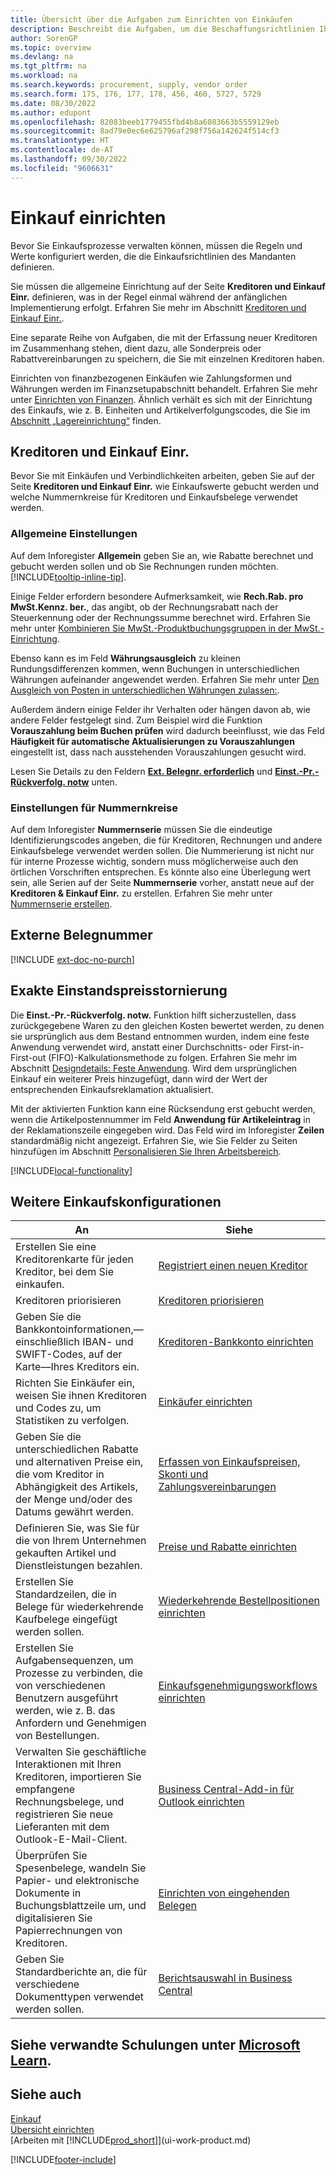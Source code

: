 ```yaml
---
title: Übersicht über die Aufgaben zum Einrichten von Einkäufen
description: Beschreibt die Aufgaben, um die Beschaffungsrichtlinien Ihres Mandanten festzulegen und Ihre Einkaufsprozesse einzurichten.
author: SorenGP
ms.topic: overview
ms.devlang: na
ms.tgt_pltfrm: na
ms.workload: na
ms.search.keywords: procurement, supply, vendor order
ms.search.form: 175, 176, 177, 178, 456, 460, 5727, 5729
ms.date: 08/30/2022
ms.author: edupont
ms.openlocfilehash: 82083beeb1779455fbd4b8a6083663b5559129eb
ms.sourcegitcommit: 8ad79e0ec6e625796af298f756a142624f514cf3
ms.translationtype: HT
ms.contentlocale: de-AT
ms.lasthandoff: 09/30/2022
ms.locfileid: "9606631"
---
```

# <a name="setting-up-purchasing"></a>Einkauf einrichten

Bevor Sie Einkaufsprozesse verwalten können, müssen die Regeln und Werte konfiguriert werden, die die Einkaufsrichtlinien des Mandanten definieren.

Sie müssen die allgemeine Einrichtung auf der Seite **Kreditoren und Einkauf Einr.** definieren, was in der Regel einmal während der anfänglichen Implementierung erfolgt. Erfahren Sie mehr im Abschnitt [Kreditoren und Einkauf Einr.](#purchases-and-payables-setup).

Eine separate Reihe von Aufgaben, die mit der Erfassung neuer Kreditoren im Zusammenhang stehen, dient dazu, alle Sonderpreis oder Rabattvereinbarungen zu speichern, die Sie mit einzelnen Kreditoren haben.

Einrichten von finanzbezogenen Einkäufen wie Zahlungsformen und Währungen werden im Finanzsetupabschnitt behandelt. Erfahren Sie mehr unter [Einrichten von Finanzen](finance-setup-finance.md). Ähnlich verhält es sich mit der Einrichtung des Einkaufs, wie z. B. Einheiten und Artikelverfolgungscodes, die Sie im [Abschnitt „Lagereinrichtung“](inventory-setup-inventory.md) finden.

## <a name="purchases-and-payables-setup"></a>Kreditoren und Einkauf Einr.

Bevor Sie mit Einkäufen und Verbindlichkeiten arbeiten, geben Sie auf der Seite **Kreditoren und Einkauf Einr.** wie Einkaufswerte gebucht werden und welche Nummernkreise für Kreditoren und Einkaufsbelege verwendet werden.

### <a name="general-settings"></a>Allgemeine Einstellungen

Auf dem Inforegister **Allgemein** geben Sie an, wie Rabatte berechnet und gebucht werden sollen und ob Sie Rechnungen runden möchten. [!INCLUDE[tooltip-inline-tip](includes/tooltip-inline-tip_md.md)].

Einige Felder erfordern besondere Aufmerksamkeit, wie **Rech.Rab. pro MwSt.Kennz. ber.**, das angibt, ob der Rechnungsrabatt nach der Steuerkennung oder der Rechnungssumme berechnet wird. Erfahren Sie mehr unter [Kombinieren Sie MwSt.-Produktbuchungsgruppen in der MwSt.-Einrichtung](finance-setup-vat.md#combine-vat-posting-groups-in-vat-posting-setups).

Ebenso kann es im Feld **Währungsausgleich** zu kleinen Rundungsdifferenzen kommen, wenn Buchungen in unterschiedlichen Währungen aufeinander angewendet werden. Erfahren Sie mehr unter [Den Ausgleich von Posten in unterschiedlichen Währungen zulassen:](finance-how-enable-application-ledger-entries-different-currencies.md).

Außerdem ändern einige Felder ihr Verhalten oder hängen davon ab, wie andere Felder festgelegt sind. Zum Beispiel wird die Funktion **Vorauszahlung beim Buchen prüfen** wird dadurch beeinflusst, wie das Feld **Häufigkeit für automatische Aktualisierungen zu Vorauszahlungen** eingestellt ist, dass nach ausstehenden Vorauszahlungen gesucht wird.

Lesen Sie Details zu den Feldern [**Ext. Belegnr. erforderlich**](#external-document-number) und [**Einst.-Pr.-Rückverfolg. notw**](#exact-cost-reversing) unten.

### <a name="number-series-settings"></a>Einstellungen für Nummernkreise

Auf dem Inforegister **Nummernserie** müssen Sie die eindeutige Identifizierungscodes angeben, die für Kreditoren, Rechnungen und andere Einkaufsbelege verwendet werden sollen. Die Nummerierung ist nicht nur für interne Prozesse wichtig, sondern muss möglicherweise auch den örtlichen Vorschriften entsprechen. Es könnte also eine Überlegung wert sein, alle Serien auf der Seite **Nummernserie** vorher, anstatt neue auf der **Kreditoren & Einkauf Einr.** zu erstellen. Erfahren Sie mehr unter [Nummernserie erstellen](ui-create-number-series.md).

## <a name="external-document-number"></a>Externe Belegnummer

[!INCLUDE [ext-doc-no-purch](includes/ext-doc-no-purch.md)]

## <a name="exact-cost-reversing"></a>Exakte Einstandspreisstornierung

Die **Einst.-Pr.-Rückverfolg. notw.** Funktion hilft sicherzustellen, dass zurückgegebene Waren zu den gleichen Kosten bewertet werden, zu denen sie ursprünglich aus dem Bestand entnommen wurden, indem eine feste Anwendung verwendet wird, anstatt einer Durchschnitts- oder First-in-First-out (FIFO)-Kalkulationsmethode zu folgen. Erfahren Sie mehr im Abschnitt [Designdetails: Feste Anwendung](design-details-item-application.md#fixed-application). Wird dem ursprünglichen Einkauf ein weiterer Preis hinzugefügt, dann wird der Wert der entsprechenden Einkaufsreklamation aktualisiert.

Mit der aktivierten Funktion kann eine Rücksendung erst gebucht werden, wenn die Artikelpostennummer im Feld **Anwendung für Artikeleintrag** in der Reklamationszeile eingegeben wird. Das Feld wird im Inforegister **Zeilen** standardmäßig nicht angezeigt. Erfahren Sie, wie Sie Felder zu Seiten hinzufügen im Abschnitt [Personalisieren Sie Ihren Arbeitsbereich](ui-personalization-user.md#to-start-personalizing-a-page-through-the-personalizing-banner).

[!INCLUDE[local-functionality](includes/local-functionality.md)]

## <a name="more-purchasing-setups"></a>Weitere Einkaufskonfigurationen

| An | Siehe |
| --- | --- |
| Erstellen Sie eine Kreditorenkarte für jeden Kreditor, bei dem Sie einkaufen. |[Registriert einen neuen Kreditor](purchasing-how-register-new-vendors.md) |
| Kreditoren priorisieren |[Kreditoren priorisieren](purchasing-how-prioritize-vendors.md) |
| Geben Sie die Bankkontoinformationen,&mdash;einschließlich IBAN- und SWIFT-Codes, auf der Karte&mdash;Ihres Kreditors ein. | [Kreditoren-Bankkonto einrichten](purchasing-how-set-up-vendors-bank-accounts.md) |
| Richten Sie Einkäufer ein, weisen Sie ihnen Kreditoren und Codes zu, um Statistiken zu verfolgen. |[Einkäufer einrichten](purchasing-how-setup-purchasers.md) |
| Geben Sie die unterschiedlichen Rabatte und alternativen Preise ein, die vom Kreditor in Abhängigkeit des Artikels, der Menge und/oder des Datums gewährt werden. |[Erfassen von Einkaufspreisen, Skonti und Zahlungsvereinbarungen](purchasing-how-record-purchase-price-discount-payment-agreements.md) |
| Definieren Sie, was Sie für die von Ihrem Unternehmen gekauften Artikel und Dienstleistungen bezahlen.  | [Preise und Rabatte einrichten](across-prices-and-discounts.md) |
| Erstellen Sie Standardzeilen, die in Belege für wiederkehrende Kaufbelege eingefügt werden sollen. | [Wiederkehrende Bestellpositionen einrichten](purchasing-how-work-recurring-purchase-lines.md) |
| Erstellen Sie Aufgabensequenzen, um Prozesse zu verbinden, die von verschiedenen Benutzern ausgeführt werden, wie z. B. das Anfordern und Genehmigen von Bestellungen. | [Einkaufsgenehmigungsworkflows einrichten](across-set-up-workflows.md) |
| Verwalten Sie geschäftliche Interaktionen mit Ihren Kreditoren, importieren Sie empfangene Rechnungsbelege, und registrieren Sie neue Lieferanten mit dem Outlook-E-Mail-Client. | [Business Central-Add-in für Outlook einrichten](admin-outlook.md) |
| Überprüfen Sie Spesenbelege, wandeln Sie Papier- und elektronische Dokumente in Buchungsblattzeile um, und digitalisieren Sie Papierrechnungen von Kreditoren. | [Einrichten von eingehenden Belegen](across-how-setup-income-documents.md) |
| Geben Sie Standardberichte an, die für verschiedene Dokumenttypen verwendet werden sollen. |[Berichtsauswahl in Business Central](across-report-selections.md)|

## <a name="see-related-training-at-microsoft-learn"></a>Siehe verwandte Schulungen unter [Microsoft Learn](/learn/paths/trade-get-started-dynamics-365-business-central/).

## <a name="see-also"></a>Siehe auch 

[Einkauf](purchasing-manage-purchasing.md)  
[Übersicht einrichten](setup.md)  
[Arbeiten mit [!INCLUDE[prod_short](includes/prod_short.md)]](ui-work-product.md)

[!INCLUDE[footer-include](includes/footer-banner.md)]
